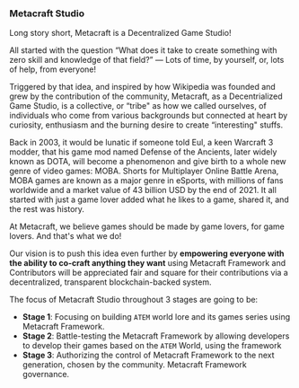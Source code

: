 ### Metacraft Studio

Long story short, Metacraft is a Decentralized Game Studio!

All started with the question “What does it take to create something with zero skill and knowledge of that field?” — Lots of time, by yourself, or, lots of help, from everyone!

Triggered by that idea, and inspired by how Wikipedia was founded and grew by the contribution of the community, Metacraft, as a Decentrialized Game Studio, is a collective, or “tribe" as how we called ourselves, of individuals who come from various backgrounds but connected at heart by curiosity, enthusiasm and the burning desire to create “interesting" stuffs.

Back in 2003, it would be lunatic if someone told Eul, a keen Warcraft 3 modder, that his game mod named Defense of the Ancients, later widely known as DOTA, will become a phenomenon and give birth to a whole new genre of video games: MOBA. Shorts for Multiplayer Online Battle Arena, MOBA games are known as a major genre in eSports, with millions of fans worldwide and a market value of 43 billion USD by the end of 2021. It all started with just a game lover added what he likes to a game, shared it,  and the rest was history.

At Metacraft, we believe games should be made by game lovers, for game lovers. And that's what we do!

Our vision is to push this idea even further by **empowering everyone with the ability to co-craft anything they want** using Metacraft Framework and Contributors will be appreciated fair and square for their contributions via a decentralized, transparent blockchain-backed system.

The focus of Metacraft Studio throughout 3 stages are going to be:

- **Stage 1**: Focusing on building `ATEM` world lore and its games series using Metacraft Framework.
- **Stage 2**: Battle-testing the Metacraft Framework by allowing developers to develop their games based on the `ATEM` World, using the framework
- **Stage 3**: Authorizing the control of Metacraft Framework to the next generation, chosen by the community. Metacraft Framework governance.
